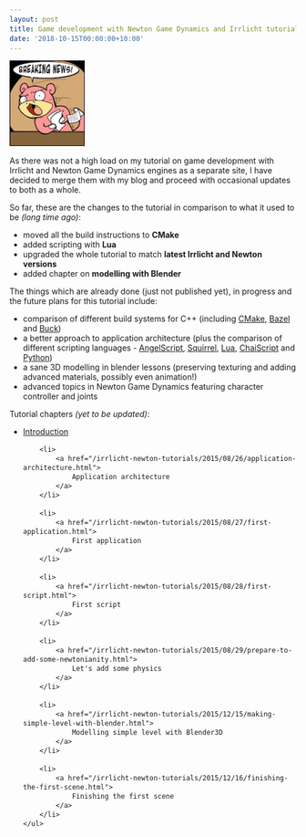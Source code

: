 ```yaml
---
layout: post
title: Game development with Newton Game Dynamics and Irrlicht tutorial
date: '2018-10-15T00:00:00+10:00'
---
```


<img src="/images/slow-compressed.webp" loading="lazy" class="img-responsive pull-right" style="max-height: 150px" alt="Slowpoke image" />

As there was not a high load on my tutorial on game development with Irrlicht and Newton Game Dynamics engines
as a separate site, I have decided to merge them with my blog and proceed with occasional updates to both as a
whole.

So far, these are the changes to the tutorial in comparison to what it used to be _(long time ago)_:

* moved all the build instructions to **CMake**
* added scripting with **Lua**
* upgraded the whole tutorial to match **latest Irrlicht and Newton versions**
* added chapter on **modelling with Blender**

The things which are already done (just not published yet), in progress and the future plans for this tutorial include:

* comparison of different build systems for C++ (including [CMake](https://cmake.org/), [Bazel](https://bazel.build/) and [Buck](https://buckbuild.com/))
* a better approach to application architecture (plus the comparison of different scripting languages - [AngelScript](https://www.angelcode.com/angelscript/), [Squirrel](http://www.squirrel-lang.org/), [Lua](https://www.lua.org/), [ChaiScript](http://chaiscript.com/) and [Python](https://www.python.org))
* a sane 3D modelling in blender lessons (preserving texturing and adding advanced materials, possibly even animation!)
* advanced topics in Newton Game Dynamics featuring character controller and joints

Tutorial chapters <em>(yet to be updated)</em>:

<div>
    <ul>
        <li>
            <a href="/irrlicht-newton-tutorials/2015/08/25/introduction.html">
                Introduction
            </a>
        </li>

        <li>
            <a href="/irrlicht-newton-tutorials/2015/08/26/application-architecture.html">
                Application architecture
            </a>
        </li>

        <li>
            <a href="/irrlicht-newton-tutorials/2015/08/27/first-application.html">
                First application
            </a>
        </li>

        <li>
            <a href="/irrlicht-newton-tutorials/2015/08/28/first-script.html">
                First script
            </a>
        </li>

        <li>
            <a href="/irrlicht-newton-tutorials/2015/08/29/prepare-to-add-some-newtonianity.html">
                Let's add some physics
            </a>
        </li>

        <li>
            <a href="/irrlicht-newton-tutorials/2015/12/15/making-simple-level-with-blender.html">
                Modelling simple level with Blender3D
            </a>
        </li>

        <li>
            <a href="/irrlicht-newton-tutorials/2015/12/16/finishing-the-first-scene.html">
                Finishing the first scene
            </a>
        </li>
    </ul>
</div>
